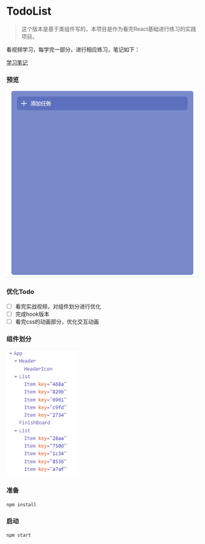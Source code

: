 

# TodoList

> 这个版本是基于类组件写的，本项目是作为看完React基础进行练习的实践项目。

看视频学习，每学完一部分，进行相应练习，笔记如下：

[学习笔记](https://github.com/lzw1998/charlatan-study)

### 预览

![todolist](todolist.gif)

### 优化Todo

- [ ] 看完实战视频，对组件划分进行优化
- [ ] 完成hook版本
- [ ] 看完css的动画部分，优化交互动画

### 组件划分

![component](component.jpg)

### 准备

`npm install`

### 启动

`npm start`

